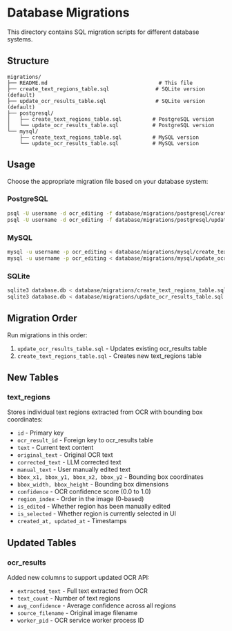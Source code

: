 # Database Migrations

This directory contains SQL migration scripts for different database systems.

## Structure

```
migrations/
├── README.md                                    # This file
├── create_text_regions_table.sql               # SQLite version (default)
├── update_ocr_results_table.sql                # SQLite version (default)
├── postgresql/
│   ├── create_text_regions_table.sql          # PostgreSQL version
│   └── update_ocr_results_table.sql           # PostgreSQL version
└── mysql/
    ├── create_text_regions_table.sql          # MySQL version
    └── update_ocr_results_table.sql           # MySQL version
```

## Usage

Choose the appropriate migration file based on your database system:

### PostgreSQL
```bash
psql -U username -d ocr_editing -f database/migrations/postgresql/create_text_regions_table.sql
psql -U username -d ocr_editing -f database/migrations/postgresql/update_ocr_results_table.sql
```

### MySQL
```bash
mysql -u username -p ocr_editing < database/migrations/mysql/create_text_regions_table.sql
mysql -u username -p ocr_editing < database/migrations/mysql/update_ocr_results_table.sql
```

### SQLite
```bash
sqlite3 database.db < database/migrations/create_text_regions_table.sql
sqlite3 database.db < database/migrations/update_ocr_results_table.sql
```

## Migration Order

Run migrations in this order:
1. `update_ocr_results_table.sql` - Updates existing ocr_results table
2. `create_text_regions_table.sql` - Creates new text_regions table

## New Tables

### text_regions
Stores individual text regions extracted from OCR with bounding box coordinates:

- `id` - Primary key
- `ocr_result_id` - Foreign key to ocr_results table
- `text` - Current text content
- `original_text` - Original OCR text
- `corrected_text` - LLM corrected text
- `manual_text` - User manually edited text
- `bbox_x1, bbox_y1, bbox_x2, bbox_y2` - Bounding box coordinates
- `bbox_width, bbox_height` - Bounding box dimensions
- `confidence` - OCR confidence score (0.0 to 1.0)
- `region_index` - Order in the image (0-based)
- `is_edited` - Whether region has been manually edited
- `is_selected` - Whether region is currently selected in UI
- `created_at, updated_at` - Timestamps

## Updated Tables

### ocr_results
Added new columns to support updated OCR API:

- `extracted_text` - Full text extracted from OCR
- `text_count` - Number of text regions
- `avg_confidence` - Average confidence across all regions
- `source_filename` - Original image filename
- `worker_pid` - OCR service worker process ID